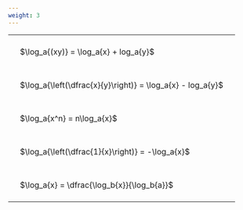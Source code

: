 ```yaml
---
weight: 3
---
```


<style type="text/css">
#T_e450a th.col_heading {
  text-align: left;
  font-size: 1em;
}
#T_e450a td {
  text-align: left;
  font-size: 1em;
  padding: 1.5em;
}
</style>
<table id="T_e450a">
  <thead>
  </thead>
  <tbody>
    <tr>
      <td id="T_e450a_row0_col0" class="data row0 col0" >$\log_a{(xy)} = \log_a{x} + log_a{y}$</td>
    </tr>
    <tr>
      <td id="T_e450a_row1_col0" class="data row1 col0" >$\log_a{\left(\dfrac{x}{y}\right)} = \log_a{x} - log_a{y}$</td>
    </tr>
    <tr>
      <td id="T_e450a_row2_col0" class="data row2 col0" >$\log_a{x^n} = n\log_a{x}$</td>
    </tr>
    <tr>
      <td id="T_e450a_row3_col0" class="data row3 col0" >$\log_a{\left(\dfrac{1}{x}\right)} = -\log_a{x}$</td>
    </tr>
    <tr>
      <td id="T_e450a_row4_col0" class="data row4 col0" >$\log_a{x} = \dfrac{\log_b{x}}{\log_b{a}}$</td>
    </tr>
  </tbody>
</table>
